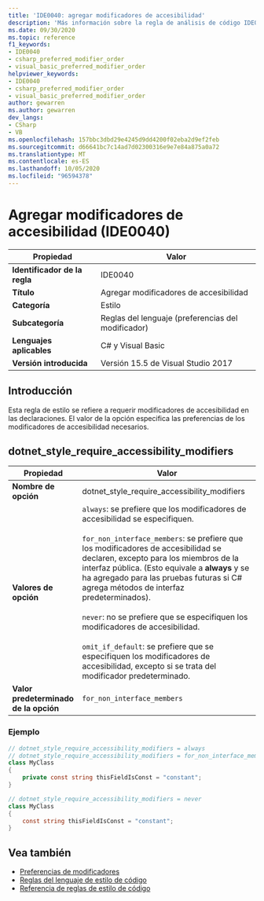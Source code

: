 ```yaml
---
title: 'IDE0040: agregar modificadores de accesibilidad'
description: 'Más información sobre la regla de análisis de código IDE0040: agregar modificadores de accesibilidad'
ms.date: 09/30/2020
ms.topic: reference
f1_keywords:
- IDE0040
- csharp_preferred_modifier_order
- visual_basic_preferred_modifier_order
helpviewer_keywords:
- IDE0040
- csharp_preferred_modifier_order
- visual_basic_preferred_modifier_order
author: gewarren
ms.author: gewarren
dev_langs:
- CSharp
- VB
ms.openlocfilehash: 157bbc3dbd29e4245d9dd4200f02eba2d9ef2feb
ms.sourcegitcommit: d66641bc7c14ad7d02300316e9e7e84a875a0a72
ms.translationtype: MT
ms.contentlocale: es-ES
ms.lasthandoff: 10/05/2020
ms.locfileid: "96594378"
---
```

# <a name="add-accessibility-modifiers-ide0040"></a>Agregar modificadores de accesibilidad (IDE0040)

|Propiedad|Valor|
|-|-|
| **Identificador de la regla** | IDE0040 |
| **Título** | Agregar modificadores de accesibilidad |
| **Categoría** | Estilo |
| **Subcategoría** | Reglas del lenguaje (preferencias del modificador) |
| **Lenguajes aplicables** | C# y Visual Basic |
| **Versión introducida** | Versión 15.5 de Visual Studio 2017 |

## <a name="overview"></a>Introducción

Esta regla de estilo se refiere a requerir modificadores de accesibilidad en las declaraciones. El valor de la opción especifica las preferencias de los modificadores de accesibilidad necesarios.

## <a name="dotnet_style_require_accessibility_modifiers"></a>dotnet_style_require_accessibility_modifiers

|Propiedad|Valor|
|-|-|
| **Nombre de opción** | dotnet_style_require_accessibility_modifiers
| **Valores de opción** | `always`: se prefiere que los modificadores de accesibilidad se especifiquen.<br /><br />`for_non_interface_members`: se prefiere que los modificadores de accesibilidad se declaren, excepto para los miembros de la interfaz pública. (Esto equivale a **always** y se ha agregado para las pruebas futuras si C# agrega métodos de interfaz predeterminados).<br /><br />`never`: no se prefiere que se especifiquen los modificadores de accesibilidad.<br /><br />`omit_if_default`: se prefiere que se especifiquen los modificadores de accesibilidad, excepto si se trata del modificador predeterminado. |
| **Valor predeterminado de la opción** | `for_non_interface_members` |

### <a name="example"></a>Ejemplo

```csharp
// dotnet_style_require_accessibility_modifiers = always
// dotnet_style_require_accessibility_modifiers = for_non_interface_members
class MyClass
{
    private const string thisFieldIsConst = "constant";
}

// dotnet_style_require_accessibility_modifiers = never
class MyClass
{
    const string thisFieldIsConst = "constant";
}
```

## <a name="see-also"></a>Vea también

- [Preferencias de modificadores](modifier-preferences.md)
- [Reglas del lenguaje de estilo de código](language-rules.md)
- [Referencia de reglas de estilo de código](index.md)
